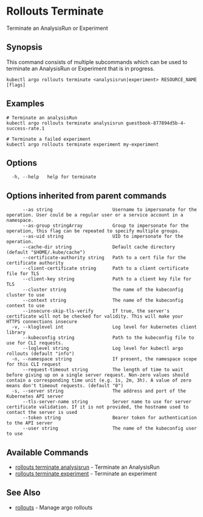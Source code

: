 # Rollouts Terminate

Terminate an AnalysisRun or Experiment

## Synopsis

This command consists of multiple subcommands which can be used to terminate an AnalysisRun or Experiment that is in progress.

```shell
kubectl argo rollouts terminate <analysisrun|experiment> RESOURCE_NAME [flags]
```

## Examples

```shell
# Terminate an analysisRun
kubectl argo rollouts terminate analysisrun guestbook-877894d5b-4-success-rate.1

# Terminate a failed experiment
kubectl argo rollouts terminate experiment my-experiment
```

## Options

```
  -h, --help   help for terminate
```

## Options inherited from parent commands

```
      --as string                      Username to impersonate for the operation. User could be a regular user or a service account in a namespace.
      --as-group stringArray           Group to impersonate for the operation, this flag can be repeated to specify multiple groups.
      --as-uid string                  UID to impersonate for the operation.
      --cache-dir string               Default cache directory (default "$HOME/.kube/cache")
      --certificate-authority string   Path to a cert file for the certificate authority
      --client-certificate string      Path to a client certificate file for TLS
      --client-key string              Path to a client key file for TLS
      --cluster string                 The name of the kubeconfig cluster to use
      --context string                 The name of the kubeconfig context to use
      --insecure-skip-tls-verify       If true, the server's certificate will not be checked for validity. This will make your HTTPS connections insecure
  -v, --kloglevel int                  Log level for kubernetes client library
      --kubeconfig string              Path to the kubeconfig file to use for CLI requests.
      --loglevel string                Log level for kubectl argo rollouts (default "info")
  -n, --namespace string               If present, the namespace scope for this CLI request
      --request-timeout string         The length of time to wait before giving up on a single server request. Non-zero values should contain a corresponding time unit (e.g. 1s, 2m, 3h). A value of zero means don't timeout requests. (default "0")
  -s, --server string                  The address and port of the Kubernetes API server
      --tls-server-name string         Server name to use for server certificate validation. If it is not provided, the hostname used to contact the server is used
      --token string                   Bearer token for authentication to the API server
      --user string                    The name of the kubeconfig user to use
```

## Available Commands

* [rollouts terminate analysisrun](kubectl-argo-rollouts_terminate_analysisrun.md)	 - Terminate an AnalysisRun
* [rollouts terminate experiment](kubectl-argo-rollouts_terminate_experiment.md)	 - Terminate an experiment

## See Also

* [rollouts](kubectl-argo-rollouts.md)	 - Manage argo rollouts
